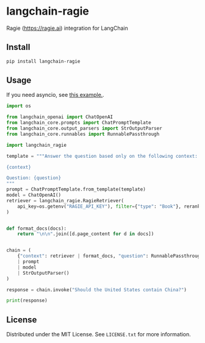 # langchain-ragie

Ragie (https://ragie.ai) integration for LangChain

## Install

```bash
pip install langchain-ragie
```

## Usage

If you need asyncio, see [this example.](https://github.com/ragieai/langchain-ragie/blob/main/tests/aintegration.py).

```python
import os

from langchain_openai import ChatOpenAI
from langchain_core.prompts import ChatPromptTemplate
from langchain_core.output_parsers import StrOutputParser
from langchain_core.runnables import RunnablePassthrough

import langchain_ragie

template = """Answer the question based only on the following context:

{context}

Question: {question}
"""
prompt = ChatPromptTemplate.from_template(template)
model = ChatOpenAI()
retriever = langchain_ragie.RagieRetriever(
    api_key=os.getenv("RAGIE_API_KEY"), filter={"type": "Book"}, rerank=False
)


def format_docs(docs):
    return "\n\n".join([d.page_content for d in docs])


chain = (
    {"context": retriever | format_docs, "question": RunnablePassthrough()}
    | prompt
    | model
    | StrOutputParser()
)

response = chain.invoke("Should the United States contain China?")

print(response)

```

## License

Distributed under the MIT License. See `LICENSE.txt` for more information.
